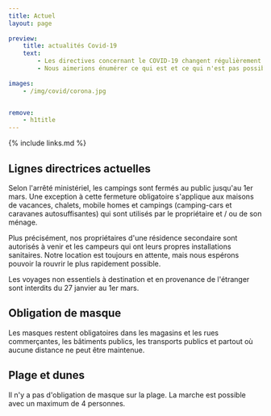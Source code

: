 ```yaml
---
title: Actuel
layout: page
    
preview:
    title: actualités Covid-19
    text:
        - Les directives concernant le COVID-19 changent régulièrement
        - Nous aimerions énumérer ce qui est et ce qui n'est pas possible pour le moment, ainsi que toutes nos précautions et directives.
        
images: 
    - /img/covid/corona.jpg


remove:
    - h1title
---
```


{% include links.md %}

## Lignes directrices actuelles

Selon l'arrêté ministériel, les campings sont fermés au public jusqu'au 1er mars. Une exception à cette fermeture obligatoire s'applique aux maisons de vacances, chalets, mobile homes et campings (camping-cars et caravanes autosuffisantes) qui sont utilisés par le propriétaire et / ou de son ménage.

Plus précisément, nos propriétaires d'une résidence secondaire sont autorisés à venir et les campeurs qui ont leurs propres installations sanitaires. Notre location est toujours en attente, mais nous espérons pouvoir la rouvrir le plus rapidement possible.

Les voyages non essentiels à destination et en provenance de l'étranger sont interdits du 27 janvier au 1er mars.

## Obligation de masque

Les masques restent obligatoires dans les magasins et les rues commerçantes, les bâtiments publics, les transports publics et partout où aucune distance ne peut être maintenue.

## Plage et dunes

Il n'y a pas d'obligation de masque sur la plage. La marche est possible avec un maximum de 4 personnes.
